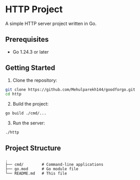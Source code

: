 # HTTP Project

A simple HTTP server project written in Go.

## Prerequisites

- Go 1.24.3 or later

## Getting Started

1. Clone the repository:

```bash
git clone https://github.com/Mehulparekh144/goodforgo.git
cd http
```

2. Build the project:

```bash
go build ./cmd/...
```

3. Run the server:

```bash
./http
```

## Project Structure

```
.
├── cmd/        # Command-line applications
├── go.mod      # Go module file
└── README.md   # This file
```
